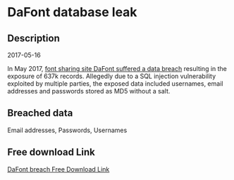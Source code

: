 # DaFont database leak

## Description

2017-05-16

In May 2017, <a href="http://www.zdnet.com/article/font-sharing-site-dafont-hacked-thousands-of-accounts-stolen/" target="_blank" rel="noopener">font sharing site DaFont suffered a data breach</a> resulting in the exposure of 637k records. Allegedly due to a SQL injection vulnerability exploited by multiple parties, the exposed data included usernames, email addresses and passwords stored as MD5 without a salt.

## Breached data

Email addresses, Passwords, Usernames

## Free download Link

[DaFont breach Free Download Link](https://link-to.net/1229997/248.39735526146455/dynamic/?r=aHR0cHM6Ly93d3cubWVkaWFmaXJlLmNvbS92aWV3L0NLTHc4Tzhjc2VzZUJtUS9kYWZvbnQuY29tL2ZpbGU=)